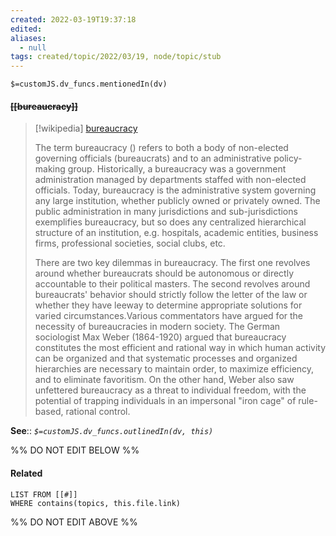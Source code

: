```yaml
---
created: 2022-03-19T19:37:18 
edited: 
aliases:
  - null
tags: created/topic/2022/03/19, node/topic/stub
---
```

`$=customJS.dv_funcs.mentionedIn(dv)`

#### <s class="topic-title">[[bureaucracy]]</s>

> [!wikipedia] [bureaucracy](https://en.wikipedia.org/wiki/Bureaucracy)
> 
> The term bureaucracy () refers to both a body of non-elected governing officials (bureaucrats) and to an  administrative policy-making group. Historically, a bureaucracy was a government administration managed by departments staffed with non-elected officials. Today, bureaucracy is the administrative system governing any large institution, whether publicly owned or privately owned. The public administration in many jurisdictions and sub-jurisdictions exemplifies bureaucracy, but so does any centralized hierarchical structure of an institution, e.g. hospitals, academic entities, business firms, professional societies, social clubs, etc.
> 
> There are two key dilemmas in bureaucracy. The first one revolves around whether bureaucrats should be autonomous or directly accountable to their political masters. The second revolves around bureaucrats' behavior should strictly follow the letter of the law or whether they have leeway to determine appropriate solutions for varied circumstances.Various commentators have argued for the necessity of bureaucracies in modern society. The German sociologist Max Weber (1864-1920) argued that bureaucracy constitutes the most efficient and rational way in which human activity can be organized and that systematic processes and organized hierarchies are necessary to maintain order, to maximize efficiency, and to eliminate favoritism. On the other hand, Weber also saw unfettered bureaucracy as a threat to individual freedom, with the potential of trapping individuals in an impersonal "iron cage" of rule-based, rational control.
>


**See**::
*`$=customJS.dv_funcs.outlinedIn(dv, this)`*

%% DO NOT EDIT BELOW %%

#### Related 

```dataview
LIST FROM [[#]]
WHERE contains(topics, this.file.link)
```
%% DO NOT EDIT ABOVE %%
